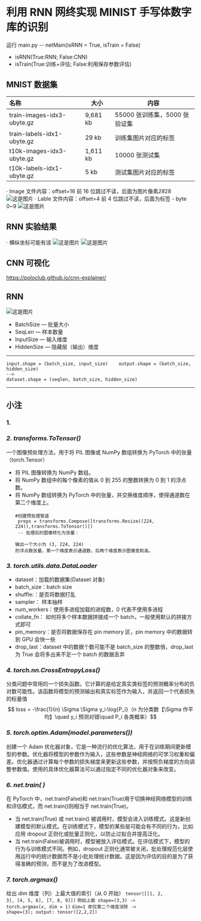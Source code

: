 # 利用 RNN 网终实现 MINIST 手写体数字库的识别

运行 main.py -- netMain(isRNN = True, isTrain = False)

-   isRNN(True:RNN; False:CNN)
-   isTrain(True:训练+评估; False:利用保存参数评估)

## **MNIST 数据集**

| 名称                       | 大小     | 内容                          |
| :------------------------- | -------- | ----------------------------- |
| train-images-idx3-ubyte.gz | 9,681 kb | 55000 张训练集，5000 张验证集 |
| train-labels-idx1-ubyte.gz | 29 kb    | 训练集图片对应的标签          |
| t10k-images-idx3-ubyte.gz  | 1,611 kb | 10000 张测试集                |
| t10k-labels-idx1-ubyte.gz  | 5 kb     | 测试集图片对应的标签          |

· Image 文件内容：offset=16 前 16 位跳过不读，后面为图片像素*28*28
![这是图片](./Others/RMI_IF.png "IF")
· Lable 文件内容：offset=4 前 4 位跳过不读，后面为标签 - byte 0~9
![这是图片](./Others/RMI_LF.png "LF")

## **RNN 实验结果**

· 横纵坐标可能有误
![这是图片](./Others/RNN_A.png "a")
![这是图片](./Others/RNN_L.png "l")

## **CNN 可视化**

https://poloclub.github.io/cnn-explainer/

## **RNN**

![这是图片](./Others/RMI_rnn.png "RNN")

-   BatchSize — 批量大小
-   SeqLen — 样本数量
-   InputSize — 输入维度
-   HiddenSize — 隐藏层（输出）维度

---

    input.shape = (batch_size, input_size)    output.shape = (batch_size, hidden_size)
    -->
    dataset.shape = (seqlen, batch_size, hidden_size)

---

## **小注**

### **1.**

### **_2. transforms.ToTensor()_**

一个图像预处理方法，用于将 PIL 图像或 NumPy 数组转换为 PyTorch 中的张量（torch.Tensor）

-   将 PIL 图像转换为 NumPy 数组。
-   将 NumPy 数组中的每个像素的值从 0 到 255 的整数转换为 0 到 1 的浮点数。
-   将 NumPy 数组转换为 PyTorch 中的张量，并交换维度顺序，使得通道数在第二个维度上。
    <br>
    <code> #创建预处理管道<br>
    preps = transforms.Compose([transforms.Resize((224, 224)),transforms.ToTensor()])
    <br> -- 处理后的图像转化为张量：
    <br> 输出一个大小为 (3, 224, 224) 的浮点数张量，第一个维度表示通道数，后两个维度表示图像宽和高。
    </code>

### **_3. torch.utils.data.DataLoader_**

-   dataset：加载的数据集(Dataset 对象)
-   batch_size：batch size
-   shuffle:：是否将数据打乱
-   sampler： 样本抽样
-   num_workers：使用多进程加载的进程数，0 代表不使用多进程
-   collate_fn： 如何将多个样本数据拼接成一个 batch，一般使用默认的拼接方式即可
-   pin_memory：是否将数据保存在 pin memory 区，pin memory 中的数据转到 GPU 会快一些
-   drop_last：dataset 中的数据个数可能不是 batch_size 的整数倍，drop_last 为 True 会将多出来不足一个 batch 的数据丢弃

### **_4. torch.nn.CrossEntropyLoss()_**

分类问题中常用的一个损失函数。它计算的是给定真实类标签的预测概率分布的负对数可能性。该函数将模型的预测输出和真实标签作为输入，并返回一个代表损失的标量值
$$ loss = -\frac{1}{n} \Sigma \Sigma y_i·\log{P_i}（n 为分类数【\Sigma 作平均】\quad y_i 预测对错\quad P_i 各类概率）$$

### **_5. torch.optim.Adam(model.parameters())_**

创建一个 Adam 优化器对象，它是一种流行的优化算法，用于在训练期间更新模型的参数。优化器将模型的参数作为输入，这些参数是神经网络的可学习权重和偏差。优化器通过计算每个参数的损失梯度来更新这些参数，并按照负梯度的方向调整参数值。使用的具体优化器算法可以通过指定不同的优化器对象来改变。

### **_6. net.train( )_**

在 PyTorch 中，net.train(False)和 net.train(True)用于切换神经网络模型的训练和评估模式，而 net.train()则相当于 net.train(True)。

-   当 net.train(True) 或 net.train() 被调用时，模型会进入训练模式。这是新创建模型的默认模式。在训练模式下，模型的某些层可能会有不同的行为，比如应用 dropout 正则化或批量正则化，以防止过拟合并提高泛化。
-   当 net.train(False)被调用时，模型被放入评估模式。在评估模式下，模型的行为与训练模式不同。例如，dropout 正则化通常被关闭，批处理规范化层使用运行中的统计数据而不是小批处理统计数据。这是因为评估的目的是为了获得准确的预测，而不是为了改进模型。

### **_7. torch.argmax()_**

给出 dim 维度（列）上最大值的索引（从 0 开始）
<code>tensor([[1, 2, 3], [4, 5, 6], [7, 8, 9]])</code>
<code>例如上面 shape=(3,3) -> torch.argmax(x, dim = 1)</code>
<code>dim=1 即仅第二个维度消除 -> shape=(3); output: tensor([2,2,2])</code>
